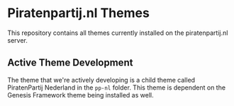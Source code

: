# Piratenpartij.nl Themes

This repository contains all themes currently installed on the piratenpartij.nl server.

## Active Theme Development

The theme that we're actively developing is a child theme called PiratenPartij Nederland in the `pp-nl` folder. This theme is dependent on the Genesis Framework theme being installed as well. 